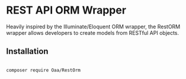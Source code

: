 # REST API ORM Wrapper
<p>
Heavily inspired by the Illuminate/Eloquent ORM wrapper, the RestORM wrapper allows developers
to create models from RESTful API objects.
</p>

## Installation
<code>
composer require Oaa/RestOrm
</code>